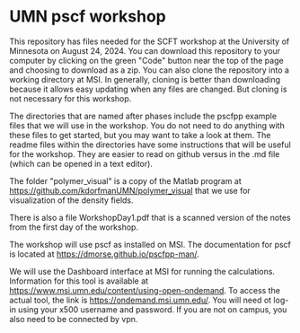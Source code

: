 # UMN pscf workshop
This repository has files needed for the SCFT workshop at the University of Minnesota on August 24, 2024. You can download this repository to your computer by clicking on the green "Code" button near the top of the page and choosing to download as a zip. You can also clone the repository into a working directory at MSI. In generally, cloning is better than downloading because it allows easy updating when any files are changed. But cloning is not necessary for this workshop.

The directories that are named after phases include the pscfpp example files that we will use in the workshop. You do not need to do anything with these files to get started, but you may want to take a look at them. The readme files within the directories have some instructions that will be useful for the workshop. They are easier to read on github versus in the .md file (which can be opened in a text editor). 

The folder "polymer_visual" is a copy of the Matlab program at https://github.com/kdorfmanUMN/polymer_visual that we use for visualization of the density fields.

There is also a file WorkshopDay1.pdf that is a scanned version of the notes from the first day of the workshop. 

The workshop will use pscf as installed on MSI. The documentation for pscf is located at https://dmorse.github.io/pscfpp-man/.

We will use the Dashboard interface at MSI for running the calculations. Information for this tool is available at https://www.msi.umn.edu/content/using-open-ondemand. To access the actual tool, the link is https://ondemand.msi.umn.edu/. You will need ot log-in using your x500 username and password. If you are not on campus, you also need to be connected by vpn. 
